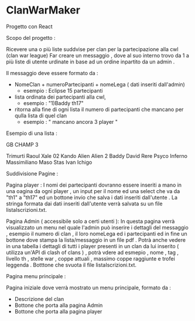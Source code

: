 # ClanWarMaker

Progetto con React 

Scopo del progetto :

Ricevere una o più liste suddvise per clan per la partecipazione alla cwl (clan war league)
Far creare un messaggio , dove al suo interno trovo da 1 a più liste di utente urdinate in base ad un ordine inpartito da un admin .

Il messaggio deve essere formato da : 
- NomeClan + numeroPartecipanti + nomeLega ( dati inseriti dall'admin)
    - esempio : Eclipse 15 partecipanti 
- lista ordinata dei partecipanti alla cwl,
    - esempio : "1)Baddy th17"
- ritorna alla fine di ogni lista il numero di partecipanti che mancano per qulla lista di quel clan 
    - esempio :  " mancano ancora 3 player "


Esempio di una lista :

GB CHAMP 3

Trimurti 
Raoul
Xale 02
Kando
Alien 
Alien 2
Baddy
David 
Rere 
Psyco
Inferno
Massimiliano
Maso 
Stas 
Ivan 
Ichigo

Suddivisione Pagine :

Pagina player :
I nomi dei partecipanti dovranno essere inseriti a mano in una oagina da ogni player , un input per il nome ed una select che va da "th1" a "th17" ed 
un bottone invio che salva i dati inseriti dall'utente .
La stringa formata dai dati inseriti dall'utente verrà salvata su un file listaIscrizioni.txt. 

Pagina Admin ( accessibile solo a certi utenti ):
In questa pagina verrà visualizzato un menu nel quale l'admin può inserire i dettagli del messaggio , esempio il numero di clan , il loro nomeLega ed i partecipanti ed in fine
un bottone dove stampa la lista/messaggio in un file pdf .
Potrà anche vedere in una tabella i dettagli di tutti i player presenti in un clan da lui inserito ( utilizza un'API di clash of clans ) , potrà vdere ad esmepio , nome , tag ,
livello th , stelle war , coppe attuali , massimo coppe raggiunte e trofei leggenda .
Botttone che svuota il file listaIscrizioni.txt.

Pagina menu principale :

Pagina iniziale dove verrà mostrato un menu principale, formato da :
- Descrizione del clan 
- Bottone che porta alla pagina Admin
- Bottone che porta alla pagina player
